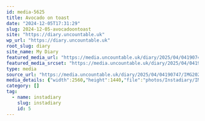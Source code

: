 ```yaml
---
id: media-5625
title: Avocado on toast
date: "2024-12-05T17:31:29"
slug: 2024-12-05-avocadoontoast
site: "https://diary.uncountable.uk"
wp_url: "https://diary.uncountable.uk"
root_slug: diary
site_name: My Diary
featured_media_url: "https://media.uncountable.uk/diary/2025/04/04190747/IMG20241205173129-scaled.webp"
featured_media_srcset: "https://media.uncountable.uk/diary/2025/04/04190747/IMG20241205173129-300x169.webp 300w, https://media.uncountable.uk/diary/2025/04/04190747/IMG20241205173129-1024x576.webp 1024w, https://media.uncountable.uk/diary/2025/04/04190747/IMG20241205173129-150x150.webp 150w, https://media.uncountable.uk/diary/2025/04/04190747/IMG20241205173129-640x360.webp 640w, https://media.uncountable.uk/diary/2025/04/04190747/IMG20241205173129-scaled.webp 2560w"
type: media
source_url: "https://media.uncountable.uk/diary/2025/04/04190747/IMG20241205173129-scaled.webp"
media_details: {"width":2560,"height":1440,"file":"photos/Instadiary/IMG20241205173129-scaled.webp","filesize":197788,"sizes":{"medium":{"file":"IMG20241205173129-300x169.webp","width":300,"height":169,"filesize":14308,"mime_type":"image/webp","source_url":"https://media.uncountable.uk/diary/2025/04/04190747/IMG20241205173129-300x169.webp"},"large":{"file":"IMG20241205173129-1024x576.webp","width":1024,"height":576,"filesize":70066,"mime_type":"image/webp","source_url":"https://media.uncountable.uk/diary/2025/04/04190747/IMG20241205173129-1024x576.webp"},"thumbnail":{"file":"IMG20241205173129-150x150.webp","width":150,"height":150,"filesize":7050,"mime_type":"image/webp","source_url":"https://media.uncountable.uk/diary/2025/04/04190747/IMG20241205173129-150x150.webp"},"mobwidth":{"file":"IMG20241205173129-640x360.webp","width":640,"height":360,"filesize":39584,"mime_type":"image/webp","source_url":"https://media.uncountable.uk/diary/2025/04/04190747/IMG20241205173129-640x360.webp"},"full":{"file":"IMG20241205173129-scaled.webp","width":2560,"height":1440,"mime_type":"image/webp","source_url":"https://media.uncountable.uk/diary/2025/04/04190747/IMG20241205173129-scaled.webp"}},"image_meta":{"aperture":"0","credit":"","camera":"","caption":"","created_timestamp":"0","copyright":"","focal_length":"0","iso":"0","shutter_speed":"0","title":"","orientation":"0","keywords":[]},"original_image":"IMG20241205173129.webp"}
category: []
tag:
  - name: instadiary
    slug: instadiary
    id: 5
---
```


